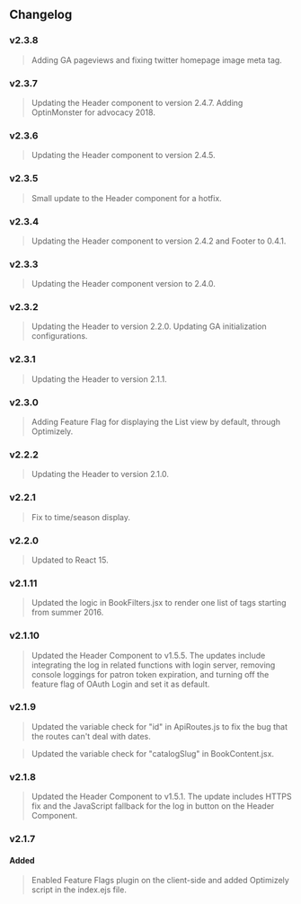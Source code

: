 ## Changelog

### v2.3.8
> Adding GA pageviews and fixing twitter homepage image meta tag.

### v2.3.7
> Updating the Header component to version 2.4.7.
> Adding OptinMonster for advocacy 2018.

### v2.3.6
> Updating the Header component to version 2.4.5.

### v2.3.5
> Small update to the Header component for a hotfix.

### v2.3.4
> Updating the Header component to version 2.4.2 and Footer to 0.4.1.

### v2.3.3
> Updating the Header component version to 2.4.0.

### v2.3.2
> Updating the Header to version 2.2.0.
> Updating GA initialization configurations.

### v2.3.1
> Updating the Header to version 2.1.1.

### v2.3.0
> Adding Feature Flag for displaying the List view by default, through Optimizely.

### v2.2.2
> Updating the Header to version 2.1.0.

### v2.2.1
> Fix to time/season display.

### v2.2.0
> Updated to React 15.

### v2.1.11
> Updated the logic in BookFilters.jsx to render one list of tags starting from summer 2016.

### v2.1.10
> Updated the Header Component to v1.5.5. The updates include integrating the log in related functions with login server, removing console loggings for patron token expiration, and turning off the feature flag of OAuth Login and set it as default.

### v2.1.9
> Updated the variable check for "id" in ApiRoutes.js to fix the bug that the routes can't deal with dates.

> Updated the variable check for "catalogSlug" in BookContent.jsx.

### v2.1.8
> Updated the Header Component to v1.5.1. The update includes HTTPS fix and the JavaScript fallback for the log in button on the Header Component.

### v2.1.7
#### Added
> Enabled Feature Flags plugin on the client-side and added Optimizely script in the index.ejs file.
